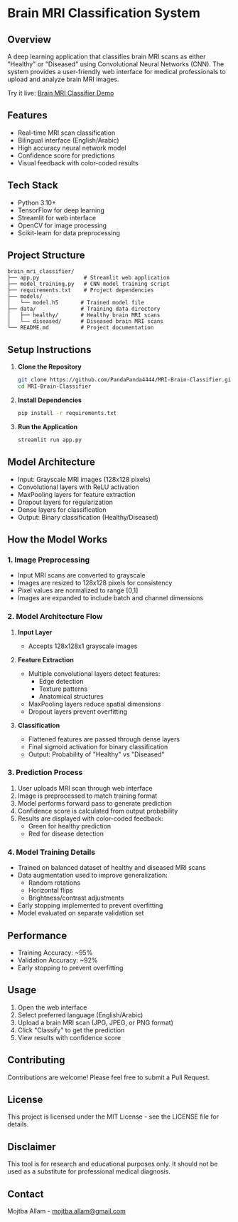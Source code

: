 # Brain MRI Classification System

## Overview
A deep learning application that classifies brain MRI scans as either "Healthy" or "Diseased" using Convolutional Neural Networks (CNN). The system provides a user-friendly web interface for medical professionals to upload and analyze brain MRI images.

Try it live: [Brain MRI Classifier Demo](https://mojtba-allam-mri-brain-classifier.streamlit.app/)

## Features
- Real-time MRI scan classification
- Bilingual interface (English/Arabic)
- High accuracy neural network model
- Confidence score for predictions
- Visual feedback with color-coded results

## Tech Stack
- Python 3.10+
- TensorFlow for deep learning
- Streamlit for web interface
- OpenCV for image processing
- Scikit-learn for data preprocessing

## Project Structure
```
brain_mri_classifier/
├── app.py              # Streamlit web application
├── model_training.py   # CNN model training script
├── requirements.txt    # Project dependencies
├── models/
│   └── model.h5       # Trained model file
├── data/              # Training data directory
│   ├── healthy/       # Healthy brain MRI scans
│   └── diseased/      # Diseased brain MRI scans
└── README.md          # Project documentation
```

## Setup Instructions

1. **Clone the Repository**
   ```bash
   git clone https://github.com/PandaPanda4444/MRI-Brain-Classifier.git
   cd MRI-Brain-Classifier
   ```

2. **Install Dependencies**
   ```bash
   pip install -r requirements.txt
   ```
3. **Run the Application**
   ```bash
   streamlit run app.py
   ```

## Model Architecture
- Input: Grayscale MRI images (128x128 pixels)
- Convolutional layers with ReLU activation
- MaxPooling layers for feature extraction
- Dropout layers for regularization
- Dense layers for classification
- Output: Binary classification (Healthy/Diseased)

## How the Model Works

### 1. Image Preprocessing
- Input MRI scans are converted to grayscale
- Images are resized to 128x128 pixels for consistency
- Pixel values are normalized to range [0,1]
- Images are expanded to include batch and channel dimensions

### 2. Model Architecture Flow
1. **Input Layer**
   - Accepts 128x128x1 grayscale images

2. **Feature Extraction**
   - Multiple convolutional layers detect features:
     * Edge detection
     * Texture patterns
     * Anatomical structures
   - MaxPooling layers reduce spatial dimensions
   - Dropout layers prevent overfitting

3. **Classification**
   - Flattened features are passed through dense layers
   - Final sigmoid activation for binary classification
   - Output: Probability of "Healthy" vs "Diseased"

### 3. Prediction Process
1. User uploads MRI scan through web interface
2. Image is preprocessed to match training format
3. Model performs forward pass to generate prediction
4. Confidence score is calculated from output probability
5. Results are displayed with color-coded feedback:
   - Green for healthy prediction
   - Red for disease detection

### 4. Model Training Details
- Trained on balanced dataset of healthy and diseased MRI scans
- Data augmentation used to improve generalization:
  * Random rotations
  * Horizontal flips
  * Brightness/contrast adjustments
- Early stopping implemented to prevent overfitting
- Model evaluated on separate validation set

## Performance
- Training Accuracy: ~95%
- Validation Accuracy: ~92%
- Early stopping to prevent overfitting

## Usage
1. Open the web interface
2. Select preferred language (English/Arabic)
3. Upload a brain MRI scan (JPG, JPEG, or PNG format)
4. Click "Classify" to get the prediction
5. View results with confidence score

## Contributing
Contributions are welcome! Please feel free to submit a Pull Request.

## License
This project is licensed under the MIT License - see the LICENSE file for details.

## Disclaimer
This tool is for research and educational purposes only. It should not be used as a substitute for professional medical diagnosis.

## Contact
Mojtba Allam - mojtba.allam@gmail.com